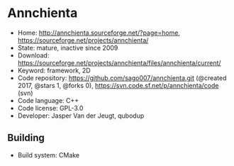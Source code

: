 # Annchienta

- Home: http://annchienta.sourceforge.net/?page=home, https://sourceforge.net/projects/annchienta/
- State: mature, inactive since 2009
- Download: https://sourceforge.net/projects/annchienta/files/annchienta/current/
- Keyword: framework, 2D
- Code repository: https://github.com/sago007/annchienta.git (@created 2017, @stars 1, @forks 0), https://svn.code.sf.net/p/annchienta/code (svn)
- Code language: C++
- Code license: GPL-3.0
- Developer: Jasper Van der Jeugt, qubodup

## Building

- Build system: CMake
